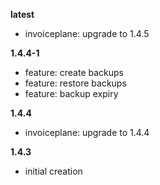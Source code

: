 **latest**
- invoiceplane: upgrade to 1.4.5

**1.4.4-1**
- feature: create backups
- feature: restore backups
- feature: backup expiry

**1.4.4**
- invoiceplane: upgrade to 1.4.4

**1.4.3**
- initial creation

